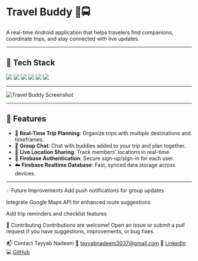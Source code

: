 # Travel Buddy 🧳🚍

A real-time Android application that helps travelers find companions, coordinate trips, and stay connected with live updates.

---

## 🧰 Tech Stack

<p align="left">
  <img src="https://img.shields.io/badge/Java-ED8B00?style=for-the-badge&logo=java&logoColor=white" />
  <img src="https://img.shields.io/badge/XML-00599C?style=for-the-badge&logo=xml&logoColor=white" />
  <img src="https://img.shields.io/badge/Android%20Studio-3DDC84?style=for-the-badge&logo=android-studio&logoColor=white" />
  <img src="https://img.shields.io/badge/Firebase-FFCA28?style=for-the-badge&logo=firebase&logoColor=white" />
  <img src="https://img.shields.io/badge/Firebase%20Auth-FFCA28?style=for-the-badge&logo=firebase&logoColor=white" />
  <img src="https://img.shields.io/badge/Firebase%20Realtime%20DB-039BE5?style=for-the-badge&logo=firebase&logoColor=white" />
</p>

---
![Travel Buddy Screenshot](https://github.com/TayyabNadeem1/Travel-Buddy-Android-App-/assets/103959510/4a23462a-5dc0-4ebc-852c-8b603690d49f)

---

## 🚀 Features

- 📍 **Real-Time Trip Planning**: Organize trips with multiple destinations and timeframes.
- 💬 **Group Chat**: Chat with buddies added to your trip and plan together.
- 📡 **Live Location Sharing**: Track members' locations in real-time.
- 🔐 **Firebase Authentication**: Secure sign-up/sign-in for each user.
- ☁️ **Firebase Realtime Database**: Fast, synced data storage across devices.

---

💡 Future Improvements
Add push notifications for group updates

Integrate Google Maps API for enhanced route suggestions

Add trip reminders and checklist features

🤝 Contributing
Contributions are welcome! Open an issue or submit a pull request if you have suggestions, improvements, or bug fixes.


📬 Contact
Tayyab Nadeem
📧 tayyabnadeem3037@gmail.com
🔗 [LinkedIn](https://www.linkedin.com/in/tayyab-nadeem-9aa425244/)  
💻 [GitHub](https://github.com/TayyabNadeem1)
